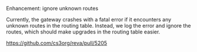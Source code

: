 Enhancement: ignore unknown routes

Currently, the gateway crashes with a fatal error if it encounters any unknown routes in the routing table. Instead, we log the error and ignore the routes, which should make upgrades in the routing table easier.

https://github.com/cs3org/reva/pull/5205